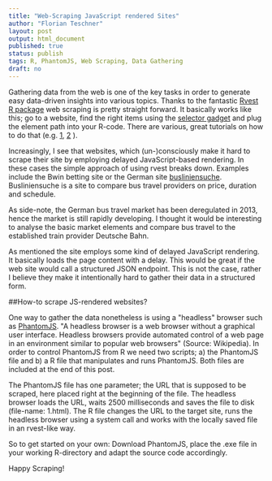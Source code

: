 ```yaml
---
title: "Web-Scraping JavaScript rendered Sites"
author: "Florian Teschner"
layout: post
output: html_document
published: true
status: publish
tags: R, PhantomJS, Web Scraping, Data Gathering
draft: no
---
```

 
Gathering data from the web is one of the key tasks in order to generate easy data-driven insights into various topics.
Thanks to the fantastic [Rvest R package](http://blog.rstudio.org/2014/11/24/rvest-easy-web-scraping-with-r/) web scraping is pretty straight forward.
It basically works like this; go to a website, find the right items using the [selector gadget](http://selectorgadget.com/) and plug the element path into your R-code.
There are various, great tutorials on how to do that  (e.g. [1](https://rpubs.com/catlin/rvest), [2](http://francojc.github.io/web-scraping-with-rvest/) ).
 
 
Increasingly, I see that websites, which (un-)consciously make it hard to scrape their site by employing delayed JavaScript-based rendering. In these cases the simple approach of using rvest breaks down. Examples include the Bwin betting site or the German site [busliniensuche](https://www.busliniensuche.de/). Busliniensuche is a site to compare bus travel providers on price, duration and schedule. 
 
As side-note, the German bus travel market has been deregulated in 2013, hence the market is still rapidly developing. I thought it would be interesting to analyse the basic market elements and compare bus travel to the established train provider Deutsche Bahn.
 
As mentioned the site employs some kind of delayed JavaScript rendering. It basically loads the page content with a delay. This would be great if the web site would call a structured JSON endpoint. This is not the case, rather I believe they make it intentionally hard to gather their data in a structured form.
 
##How-to scrape JS-rendered websites?
 
One way to gather the data nonetheless is using a "headless" browser such as [PhantomJS](http://phantomjs.org/).
"A headless browser is a web browser without a graphical user interface. Headless browsers provide automated control of a web page in an environment similar to popular web browsers" (Source: Wikipedia). In order to control PhantomJS from R we need two scripts; a) the PhantomJS file and b) a R file that manipulates and runs PhantomJS. Both files are included at the end of this post.
 
The PhantomJS file has one parameter; the URL that is supposed to be scraped, here placed right at the beginning of the file.
The headless browser loads the URL, waits 2500 milliseconds and saves the file to disk (file-name: 1.html).
The R file changes the URL to the target site, runs the headless browser using a system call and works with the locally saved file in an rvest-like way.
 
So to get started on your own: Download PhantomJS, place the .exe file in your working R-directory and adapt the source code accordingly.
 
Happy Scraping!
 
<script src="https://gist.github.com/flovv/91453712e8a6ba957e63.js"></script>
 
 
 
 
 
 
 
